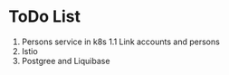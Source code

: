 # ToDo List
1. Persons service in k8s
  1.1 Link accounts and persons
2. Istio
3. Postgree and Liquibase




